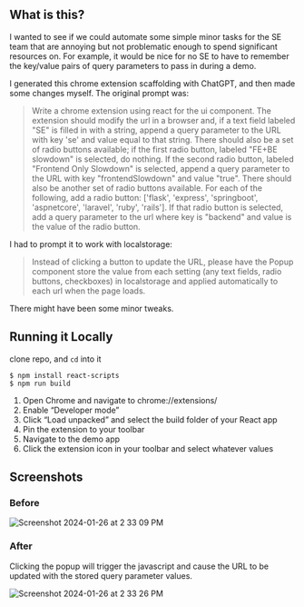 ## What is this?

I wanted to see if we could automate some simple minor tasks for the SE team that are annoying but not problematic enough to spend significant resources on. For example, it would be nice for no SE to have to remember the key/value pairs of query parameters to pass in during a demo.

I generated this chrome extension scaffolding with ChatGPT, and then made some changes myself. The original prompt was:

>Write a chrome extension using react for the ui component. The extension should modify the url in a browser and, if a text field labeled "SE" is filled in with a string,  append a query parameter to the URL with key 'se' and value equal to that string.
>There should also be a set of radio buttons available; if the first radio button, labeled "FE+BE slowdown" is selected, do nothing. If the second radio button, labeled "Frontend Only Slowdown" is selected, append a query parameter to the URL with key "frontendSlowdown" and value "true".
>There should also be another set of radio buttons available.  For each of the following, add a radio button: ['flask', 'express', 'springboot', 'aspnetcore', 'laravel', 'ruby', 'rails']. If that radio button is selected, add a query parameter to the url where key is "backend" and value is the value of the radio button.

I had to prompt it to work with localstorage:

>Instead of clicking a button to update the URL, please have the Popup component store the value from each setting (any text fields, radio buttons, checkboxes) in localstorage and applied automatically to each url when the page loads.

There might have been some minor tweaks.

## Running it Locally

clone repo, and `cd` into it

```
$ npm install react-scripts
$ npm run build
```

1. Open Chrome and navigate to chrome://extensions/
2. Enable “Developer mode”
3. Click “Load unpacked” and select the build folder of your React app
4. Pin the extension to your toolbar
5. Navigate to the demo app
6. Click the extension icon in your toolbar and select whatever values

## Screenshots

### Before
![Screenshot 2024-01-26 at 2 33 09 PM](https://github.com/cstavitsky/se-friend/assets/12092849/52929c42-009a-410f-8b59-2e1f95d43f7b)

### After
Clicking the popup will trigger the javascript and cause the URL to be updated with the stored query parameter values.

![Screenshot 2024-01-26 at 2 33 26 PM](https://github.com/cstavitsky/se-friend/assets/12092849/5c8ffdc8-3fe7-4f28-8986-ad201c48c06d)

